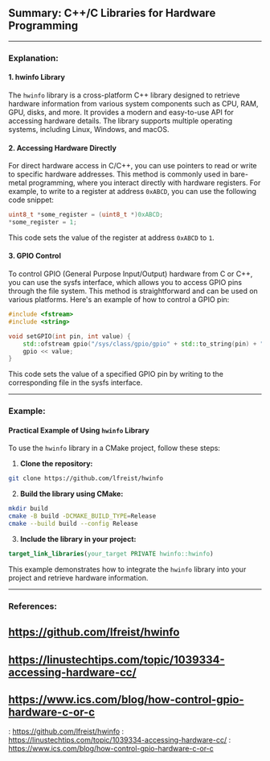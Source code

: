 ## Summary: C++/C Libraries for Hardware Programming
---
### Explanation:
#### 1. **hwinfo Library**
The `hwinfo` library is a cross-platform C++ library designed to retrieve hardware information from various system components such as CPU, RAM, GPU, disks, and more. It provides a modern and easy-to-use API for accessing hardware details. The library supports multiple operating systems, including Linux, Windows, and macOS.

#### 2. **Accessing Hardware Directly**
For direct hardware access in C/C++, you can use pointers to read or write to specific hardware addresses. This method is commonly used in bare-metal programming, where you interact directly with hardware registers. For example, to write to a register at address `0xABCD`, you can use the following code snippet:
```cpp
uint8_t *some_register = (uint8_t *)0xABCD;
*some_register = 1;
```
This code sets the value of the register at address `0xABCD` to `1`.

#### 3. **GPIO Control**
To control GPIO (General Purpose Input/Output) hardware from C or C++, you can use the sysfs interface, which allows you to access GPIO pins through the file system. This method is straightforward and can be used on various platforms. Here's an example of how to control a GPIO pin:
```cpp
#include <fstream>
#include <string>

void setGPIO(int pin, int value) {
    std::ofstream gpio("/sys/class/gpio/gpio" + std::to_string(pin) + "/value");
    gpio << value;
}
```
This code sets the value of a specified GPIO pin by writing to the corresponding file in the sysfs interface.

---
### Example:
#### Practical Example of Using `hwinfo` Library
To use the `hwinfo` library in a CMake project, follow these steps:
1. **Clone the repository:**
```bash
git clone https://github.com/lfreist/hwinfo
```
2. **Build the library using CMake:**
```bash
mkdir build
cmake -B build -DCMAKE_BUILD_TYPE=Release
cmake --build build --config Release
```
3. **Include the library in your project:**
```cmake
target_link_libraries(your_target PRIVATE hwinfo::hwinfo)
```
This example demonstrates how to integrate the `hwinfo` library into your project and retrieve hardware information.

---
### References:
## https://github.com/lfreist/hwinfo ##
## https://linustechtips.com/topic/1039334-accessing-hardware-cc/ ##
## https://www.ics.com/blog/how-control-gpio-hardware-c-or-c ##

: https://github.com/lfreist/hwinfo
: https://linustechtips.com/topic/1039334-accessing-hardware-cc/
: https://www.ics.com/blog/how-control-gpio-hardware-c-or-c

